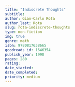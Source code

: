 ```yaml
---
title: "Indiscrete Thoughts"
subtitle: 
author: Gian-Carlo Rota
author_last: Rota
slug: rota-indiscrete-thoughts
type: non-fiction
img: true
genre: math
isbn: 9780817638665
goodreads_id: 1646354
publish_year: 1998
pages: 280
rating: 
date_started:
date_completed:
priority: medium
---
```

